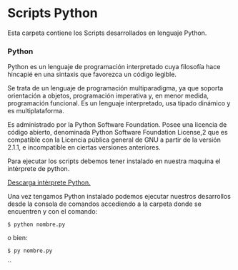 # Scripts Python

Esta carpeta contiene los Scripts desarrollados en lenguaje Python. 

### Python

Python es un lenguaje de programación interpretado cuya filosofía hace hincapié en una sintaxis que favorezca un código legible.

Se trata de un lenguaje de programación multiparadigma, ya que soporta orientación a objetos, programación imperativa y, en menor medida, programación funcional. Es un lenguaje interpretado, usa tipado dinámico y es multiplataforma.

Es administrado por la Python Software Foundation. Posee una licencia de código abierto, denominada Python Software Foundation License,2​ que es compatible con la Licencia pública general de GNU a partir de la versión 2.1.1, e incompatible en ciertas versiones anteriores.

Para ejecutar los scripts debemos tener instalado en nuestra maquina el intérprete de python.

[Descarga intérprete Python.](https://www.python.org/downloads/)

Una vez tengamos Python instalado podemos ejecutar nuestros desarrollos desde la consola de comandos accediendo a la carpeta donde se encuentren y con el comando: 

`$ python nombre.py`

o bien:

`$ py nombre.py`

\`\`



